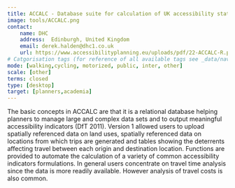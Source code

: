 ```yaml
---
title: ACCALC - Database suite for calculation of UK accessibility statistics 
image: tools/ACCALC.png
contact:
    name: DHC
    address:  Edinburgh, United Kingdom
    email: derek.halden@dhc1.co.uk
    url: https://www.accessibilityplanning.eu/uploads/pdf/22-ACCALC-R.pdf 
# Catgorisation tags (for reference of all available tags see _data/navigation_tools.yml file):
mode: [walking,cycling, motorized, public, inter, other]
scale: [other]
terms: closed
type: [desktop]
target: [planners,academia]
---
```


The basic concepts in ACCALC are that it is a relational database helping planners to manage large and complex data sets and to output meaningful accessibility indicators (DfT 2011). Version 1 allowed users to upload spatially referenced data on land uses, spatially referenced data on locations from which trips are generated and tables showing the deterrents affecting travel between each origin and destination location. Functions are provided to automate the calculation of a variety of common accessibility indicators formulations. In general users concentrate on travel time analysis since the data is more readily available. However analysis of travel costs is also common. 